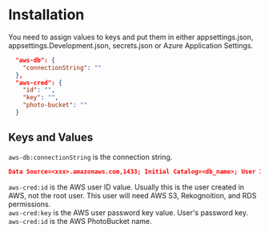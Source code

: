 ﻿# Installation
You need to assign values to keys and put them in either appsettings.json, appsettings.Development.json, secrets.json or Azure Application Settings.

```json 
  "aws-db": {
    "connectionString": ""
  },
  "aws-cred": {
    "id": "",
    "key": "",
    "photo-bucket": ""
  }

```

## Keys and Values
<code>aws-db:connectionString</code> is the connection string.

```json
Data Source=<xxx>.amazonaws.com,1433; Initial Catalog=<db_name>; User ID=<user>; Password=<password>;
```

<code>aws-cred:id</code> is the AWS user ID value.  Usually this is the user created in AWS, not the root user.  This user will need AWS S3, Rekognoition, and RDS permissions.<br />
<code>aws-cred:key</code> is the AWS user password key value.  User's password key.<br />
<code>aws-cred:id</code> is the AWS PhotoBucket name.<br />
